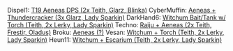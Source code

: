 Dispel1: [T19 Aeneas DPS (2x Teith, Glarz, Blinka)](https://discord.com/channels/595019455701188638/595039547184644136/1064699762290462841)
CyberMuffin: [Aeneas + Thundercracker (3x Glarz, Lady Sparkin)](https://discord.com/channels/595019455701188638/980979592623960114/1020790274957512774)
DarkHand6: [Witchum Bait/Tank w/ Torch (Teith, 2x Lerky, Lady Sparkin)](https://discord.com/channels/595019455701188638/980979592623960114/1013926277834612828)
Techno: [Raiju + Aeneas (2x Teith, Frestir, Oladus)](https://discord.com/channels/595019455701188638/980979592623960114/1013582114286993408)
Broku: [Aeneas (?)](https://discord.com/channels/595019455701188638/980979592623960114/1012366202984730724)
Vesan: [Witchum + Torch (Teith, 2x Lerky, Lady Sparkin)](https://discord.com/channels/595019455701188638/980979592623960114/995836210230591638)
Heun11: [Witchum + Escarium (Teith, 2x Lerky, Lady Sparkin)](https://discord.com/channels/595019455701188638/980979592623960114/993914691959132190)
